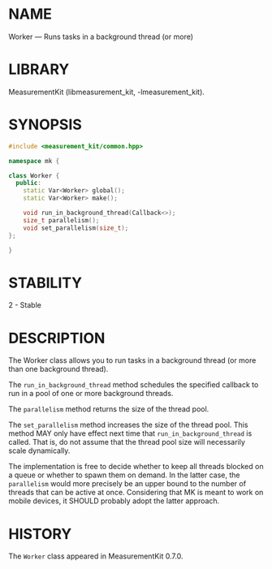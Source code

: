 # NAME
Worker &mdash; Runs tasks in a background thread (or more)

# LIBRARY
MeasurementKit (libmeasurement_kit, -lmeasurement_kit).

# SYNOPSIS
```C++
#include <measurement_kit/common.hpp>

namespace mk {

class Worker {
  public:
    static Var<Worker> global();
    static Var<Worker> make();

    void run_in_background_thread(Callback<>);
    size_t parallelism();
    void set_parallelism(size_t);
};

}
```

# STABILITY

2 - Stable

# DESCRIPTION

The Worker class allows you to run tasks in a background thread (or more
than one background thread).

The `run_in_background_thread` method schedules the specified callback
to run in a pool of one or more background threads.

The `parallelism` method returns the size of the thread pool.

The `set_parallelism` method increases the size of the thread pool. This
method MAY only have effect next time that `run_in_background_thread`
is called. That is, do not assume that the thread pool size will necessarily
scale dynamically.

The implementation is free to decide whether to keep all threads blocked on
a queue or whether to spawn them on demand. In the latter case, the
`parallelism` would more precisely be an upper bound to the number of
threads that can be active at once. Considering that MK is meant to work
on mobile devices, it SHOULD probably adopt the latter approach.

# HISTORY

The `Worker` class appeared in MeasurementKit 0.7.0.
